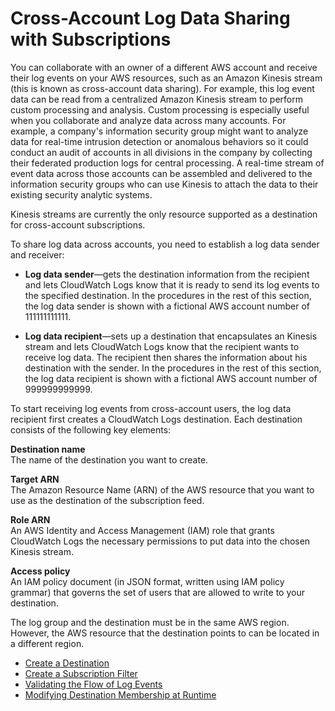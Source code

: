 # Cross\-Account Log Data Sharing with Subscriptions<a name="CrossAccountSubscriptions"></a>

You can collaborate with an owner of a different AWS account and receive their log events on your AWS resources, such as an Amazon Kinesis stream \(this is known as cross\-account data sharing\)\. For example, this log event data can be read from a centralized Amazon Kinesis stream to perform custom processing and analysis\. Custom processing is especially useful when you collaborate and analyze data across many accounts\. For example, a company's information security group might want to analyze data for real\-time intrusion detection or anomalous behaviors so it could conduct an audit of accounts in all divisions in the company by collecting their federated production logs for central processing\. A real\-time stream of event data across those accounts can be assembled and delivered to the information security groups who can use Kinesis to attach the data to their existing security analytic systems\.

Kinesis streams are currently the only resource supported as a destination for cross\-account subscriptions\.

To share log data across accounts, you need to establish a log data sender and receiver:

+ **Log data sender**—gets the destination information from the recipient and lets CloudWatch Logs know that it is ready to send its log events to the specified destination\. In the procedures in the rest of this section, the log data sender is shown with a fictional AWS account number of 111111111111\.

+ **Log data recipient**—sets up a destination that encapsulates an Kinesis stream and lets CloudWatch Logs know that the recipient wants to receive log data\. The recipient then shares the information about his destination with the sender\. In the procedures in the rest of this section, the log data recipient is shown with a fictional AWS account number of 999999999999\.

To start receiving log events from cross\-account users, the log data recipient first creates a CloudWatch Logs destination\. Each destination consists of the following key elements:

**Destination name**  
The name of the destination you want to create\.

**Target ARN**  
The Amazon Resource Name \(ARN\) of the AWS resource that you want to use as the destination of the subscription feed\.

**Role ARN**  
An AWS Identity and Access Management \(IAM\) role that grants CloudWatch Logs the necessary permissions to put data into the chosen Kinesis stream\.

**Access policy**  
An IAM policy document \(in JSON format, written using IAM policy grammar\) that governs the set of users that are allowed to write to your destination\.

The log group and the destination must be in the same AWS region\. However, the AWS resource that the destination points to can be located in a different region\.


+ [Create a Destination](CreateDestination.md)
+ [Create a Subscription Filter](CreateSubscriptionFilter.md)
+ [Validating the Flow of Log Events](ValidateLogEventFlow.md)
+ [Modifying Destination Membership at Runtime](ModifyDestinationMembership.md)